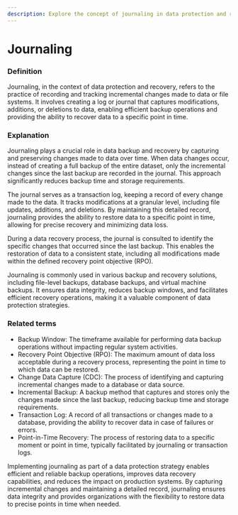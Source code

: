 ```yaml
---
description: Explore the concept of journaling in data protection and recovery processes.
---
```


# Journaling

### Definition

Journaling, in the context of data protection and recovery, refers to the practice of recording and tracking incremental changes made to data or file systems. It involves creating a log or journal that captures modifications, additions, or deletions to data, enabling efficient backup operations and providing the ability to recover data to a specific point in time.

### Explanation

Journaling plays a crucial role in data backup and recovery by capturing and preserving changes made to data over time. When data changes occur, instead of creating a full backup of the entire dataset, only the incremental changes since the last backup are recorded in the journal. This approach significantly reduces backup time and storage requirements.

The journal serves as a transaction log, keeping a record of every change made to the data. It tracks modifications at a granular level, including file updates, additions, and deletions. By maintaining this detailed record, journaling provides the ability to restore data to a specific point in time, allowing for precise recovery and minimizing data loss.

During a data recovery process, the journal is consulted to identify the specific changes that occurred since the last backup. This enables the restoration of data to a consistent state, including all modifications made within the defined recovery point objective (RPO).

Journaling is commonly used in various backup and recovery solutions, including file-level backups, database backups, and virtual machine backups. It ensures data integrity, reduces backup windows, and facilitates efficient recovery operations, making it a valuable component of data protection strategies.

### Related terms

* Backup Window: The timeframe available for performing data backup operations without impacting regular system activities.
* Recovery Point Objective (RPO): The maximum amount of data loss acceptable during a recovery process, representing the point in time to which data can be restored.
* Change Data Capture (CDC): The process of identifying and capturing incremental changes made to a database or data source.
* Incremental Backup: A backup method that captures and stores only the changes made since the last backup, reducing backup time and storage requirements.
* Transaction Log: A record of all transactions or changes made to a database, providing the ability to recover data in case of failures or errors.
* Point-in-Time Recovery: The process of restoring data to a specific moment or point in time, typically facilitated by journaling or transaction logs.

Implementing journaling as part of a data protection strategy enables efficient and reliable backup operations, improves data recovery capabilities, and reduces the impact on production systems. By capturing incremental changes and maintaining a detailed record, journaling ensures data integrity and provides organizations with the flexibility to restore data to precise points in time when needed.
